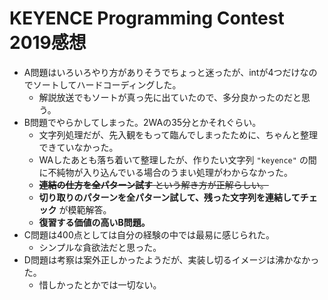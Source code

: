 # KEYENCE Programming Contest 2019感想

- A問題はいろいろやり方がありそうでちょっと迷ったが、intが4つだけなのでソートしてハードコーディングした。
  - 解説放送でもソートが真っ先に出ていたので、多分良かったのだと思う。
- B問題でやらかしてしまった。2WAの35分とかそれぐらい。
  - 文字列処理だが、先入観をもって臨んでしまったために、ちゃんと整理できていなかった。
  - WAしたあとも落ち着いて整理したが、作りたい文字列 `"keyence"` の間に不純物が入り込んでいる場合のうまい処理がわからなかった。
  - ~~**連結の仕方を全パターン試す** という解き方が正解らしい。~~
  - **切り取りのパターンを全パターン試して、残った文字列を連結してチェック** が模範解答。
  - **復習する価値の高いB問題。**
- C問題は400点としては自分の経験の中では最易に感じられた。
  - シンプルな貪欲法だと思った。
- D問題は考察は案外正しかったようだが、実装し切るイメージは沸かなかった。
  - 惜しかったとかでは一切ない。
